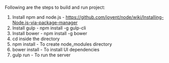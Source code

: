 Following are the steps to build and run project:
1. Install npm and node.js - https://github.com/joyent/node/wiki/Installing-Node.js-via-package-manager
2. Install gulp - npm install -g gulp-cli
3. Install bower - npm install -g bower
4. cd inside the directory
5. npm install - To create node_modules directory
6. bower install - To install UI dependencies
7. gulp run - To run the server